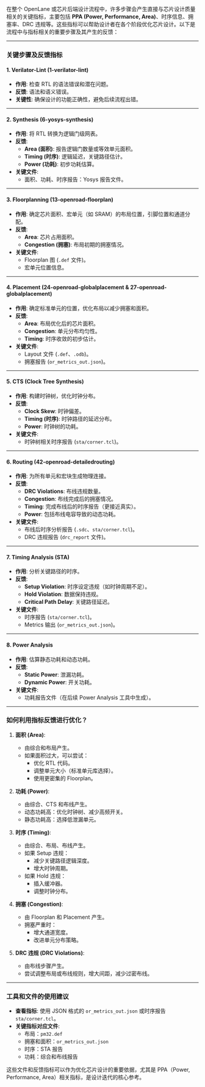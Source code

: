 在整个 OpenLane 或芯片后端设计流程中，许多步骤会产生直接与芯片设计质量相关的关键指标，主要包括 **PPA (Power, Performance, Area)**、时序信息、拥塞率、DRC 违规等。这些指标可以帮助设计者在各个阶段优化芯片设计。以下是流程中与指标相关的重要步骤及其产生的反馈：

---

### **关键步骤及反馈指标**

#### 1. **Verilator-Lint (1-verilator-lint)**
   - **作用**: 检查 RTL 的语法错误和潜在问题。
   - **反馈**: 语法和语义错误。
   - **关键性**: 确保设计的功能正确性，避免后续流程出错。

---

#### 2. **Synthesis (6-yosys-synthesis)**
   - **作用**: 将 RTL 转换为逻辑门级网表。
   - **反馈**:
     - **Area (面积)**: 报告逻辑门数量或等效单元面积。
     - **Timing (时序)**: 逻辑延迟，关键路径估计。
     - **Power (功耗)**: 初步功耗估算。
   - **关键文件**:
     - 面积、功耗、时序报告：Yosys 报告文件。

---

#### 3. **Floorplanning (13-openroad-floorplan)**
   - **作用**: 确定芯片面积、宏单元（如 SRAM）的布局位置，引脚位置和通道分配。
   - **反馈**:
     - **Area**: 芯片占用面积。
     - **Congestion (拥塞)**: 布局初期的拥塞情况。
   - **关键文件**:
     - Floorplan 图 (`.def` 文件)。
     - 宏单元位置信息。

---

#### 4. **Placement (24-openroad-globalplacement & 27-openroad-globalplacement)**
   - **作用**: 确定标准单元的位置，优化布局以减少拥塞和面积。
   - **反馈**:
     - **Area**: 布局优化后的芯片面积。
     - **Congestion**: 单元分布均匀性。
     - **Timing**: 时序收敛的初步估计。
   - **关键文件**:
     - Layout 文件 (`.def`、`.odb`)。
     - 拥塞报告 (`or_metrics_out.json`)。

---

#### 5. **CTS (Clock Tree Synthesis)**
   - **作用**: 构建时钟树，优化时钟分布。
   - **反馈**:
     - **Clock Skew**: 时钟偏差。
     - **Timing (时序)**: 时钟路径的延迟分布。
     - **Power**: 时钟树的功耗。
   - **关键文件**:
     - 时钟树相关时序报告 (`sta/corner.tcl`)。

---

#### 6. **Routing (42-openroad-detailedrouting)**
   - **作用**: 为所有单元和宏块生成物理连接。
   - **反馈**:
     - **DRC Violations**: 布线违规数量。
     - **Congestion**: 布线完成后的拥塞情况。
     - **Timing**: 完成布线后的时序报告（更接近真实）。
     - **Power**: 包括布线电容导致的动态功耗。
   - **关键文件**:
     - 布线后时序分析报告 (`.sdc`、`sta/corner.tcl`)。
     - DRC 违规报告 (`drc_report` 文件)。

---

#### 7. **Timing Analysis (STA)**
   - **作用**: 分析关键路径的时序。
   - **反馈**:
     - **Setup Violation**: 时序设定违规（如时钟周期不足）。
     - **Hold Violation**: 数据保持违规。
     - **Critical Path Delay**: 关键路径延迟。
   - **关键文件**:
     - 时序报告 (`sta/corner.tcl`)。
     - Metrics 输出 (`or_metrics_out.json`)。

---

#### 8. **Power Analysis**
   - **作用**: 估算静态功耗和动态功耗。
   - **反馈**:
     - **Static Power**: 泄漏功耗。
     - **Dynamic Power**: 开关功耗。
   - **关键文件**:
     - 功耗报告文件（在后续 Power Analysis 工具中生成）。

---

### **如何利用指标反馈进行优化？**

1. **面积 (Area)**:
   - 由综合和布局产生。
   - 如果面积过大，可以尝试：
     - 优化 RTL 代码。
     - 调整单元大小（标准单元库选择）。
     - 使用更密集的 Floorplan。

2. **功耗 (Power)**:
   - 由综合、CTS 和布线产生。
   - 动态功耗高：优化时钟树、减少高频开关。
   - 静态功耗高：选择低泄漏单元。

3. **时序 (Timing)**:
   - 由综合、布局、布线产生。
   - 如果 Setup 违规：
     - 减少关键路径逻辑深度。
     - 增大时钟周期。
   - 如果 Hold 违规：
     - 插入缓冲器。
     - 调整时钟分布。

4. **拥塞 (Congestion)**:
   - 由 Floorplan 和 Placement 产生。
   - 拥塞严重时：
     - 增大通道宽度。
     - 改进单元分布策略。

5. **DRC 违规 (DRC Violations)**:
   - 由布线步骤产生。
   - 尝试调整布局或布线规则，增大间距，减少过密布线。

---

### **工具和文件的使用建议**
- **查看指标**: 使用 JSON 格式的 `or_metrics_out.json` 或时序报告 `sta/corner.tcl`。
- **关键指标对应文件**:
  - 布局：`pm32.def`
  - 拥塞和面积：`or_metrics_out.json`
  - 时序：STA 报告
  - 功耗：综合和布线报告

这些文件和反馈指标可以作为优化芯片设计的重要依据，尤其是 PPA（Power, Performance, Area）相关指标，是设计迭代的核心参考。
